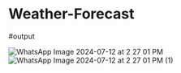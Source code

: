 # Weather-Forecast
#output

![WhatsApp Image 2024-07-12 at 2 27 01 PM](https://github.com/user-attachments/assets/c2ca26e3-7bed-4cac-9dbc-d62b83ffe10f)
![WhatsApp Image 2024-07-12 at 2 27 01 PM (1)](https://github.com/user-attachments/assets/0d44ee9c-6b78-4ce4-a330-f7dbd157a461)
